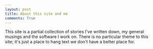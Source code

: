 ```yaml
---
layout: post
title: About this site and me
comments: True
---
```


This site is a partial collection of stories I've written down, my general musings and the software I work on. There is no particular theme to this site; it's just a place to hang text we don't have a better place for.
